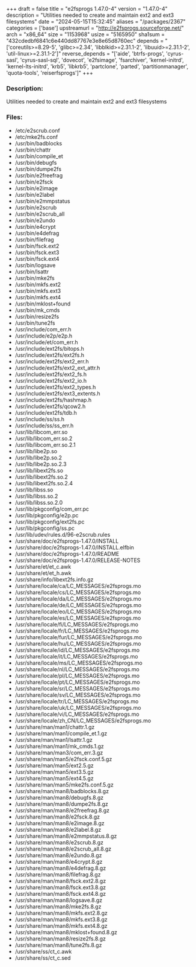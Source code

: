 +++
draft = false
title = "e2fsprogs 1.47.0-4"
version = "1.47.0-4"
description = "Utilities needed to create and maintain ext2 and ext3 filesystems"
date = "2024-05-15T15:32:45"
aliases = "/packages/2367"
categories = ['base']
upstreamurl = "http://e2fsprogs.sourceforge.net/"
arch = "x86_64"
size = "1153968"
usize = "5165950"
sha1sum = "432cdedbf6841c6e440dd87767e3e8e65d8760ec"
depends = "['coreutils>=8.29-5', 'glibc>=2.34', 'libblkid>=2.31.1-2', 'libuuid>=2.31.1-2', 'util-linux>=2.31.1-2']"
reverse_depends = "['aide', 'btrfs-progs', 'cyrus-sasl', 'cyrus-sasl-sql', 'dovecot', 'e2fsimage', 'fsarchiver', 'kernel-initrd', 'kernel-lts-initrd', 'krb5', 'libkrb5', 'partclone', 'parted', 'partitionmanager', 'quota-tools', 'reiserfsprogs']"
+++
### Description: 
Utilities needed to create and maintain ext2 and ext3 filesystems

### Files: 
* /etc/e2scrub.conf
* /etc/mke2fs.conf
* /usr/bin/badblocks
* /usr/bin/chattr
* /usr/bin/compile_et
* /usr/bin/debugfs
* /usr/bin/dumpe2fs
* /usr/bin/e2freefrag
* /usr/bin/e2fsck
* /usr/bin/e2image
* /usr/bin/e2label
* /usr/bin/e2mmpstatus
* /usr/bin/e2scrub
* /usr/bin/e2scrub_all
* /usr/bin/e2undo
* /usr/bin/e4crypt
* /usr/bin/e4defrag
* /usr/bin/filefrag
* /usr/bin/fsck.ext2
* /usr/bin/fsck.ext3
* /usr/bin/fsck.ext4
* /usr/bin/logsave
* /usr/bin/lsattr
* /usr/bin/mke2fs
* /usr/bin/mkfs.ext2
* /usr/bin/mkfs.ext3
* /usr/bin/mkfs.ext4
* /usr/bin/mklost+found
* /usr/bin/mk_cmds
* /usr/bin/resize2fs
* /usr/bin/tune2fs
* /usr/include/com_err.h
* /usr/include/e2p/e2p.h
* /usr/include/et/com_err.h
* /usr/include/ext2fs/bitops.h
* /usr/include/ext2fs/ext2fs.h
* /usr/include/ext2fs/ext2_err.h
* /usr/include/ext2fs/ext2_ext_attr.h
* /usr/include/ext2fs/ext2_fs.h
* /usr/include/ext2fs/ext2_io.h
* /usr/include/ext2fs/ext2_types.h
* /usr/include/ext2fs/ext3_extents.h
* /usr/include/ext2fs/hashmap.h
* /usr/include/ext2fs/qcow2.h
* /usr/include/ext2fs/tdb.h
* /usr/include/ss/ss.h
* /usr/include/ss/ss_err.h
* /usr/lib/libcom_err.so
* /usr/lib/libcom_err.so.2
* /usr/lib/libcom_err.so.2.1
* /usr/lib/libe2p.so
* /usr/lib/libe2p.so.2
* /usr/lib/libe2p.so.2.3
* /usr/lib/libext2fs.so
* /usr/lib/libext2fs.so.2
* /usr/lib/libext2fs.so.2.4
* /usr/lib/libss.so
* /usr/lib/libss.so.2
* /usr/lib/libss.so.2.0
* /usr/lib/pkgconfig/com_err.pc
* /usr/lib/pkgconfig/e2p.pc
* /usr/lib/pkgconfig/ext2fs.pc
* /usr/lib/pkgconfig/ss.pc
* /usr/lib/udev/rules.d/96-e2scrub.rules
* /usr/share/doc/e2fsprogs-1.47.0/INSTALL
* /usr/share/doc/e2fsprogs-1.47.0/INSTALL.elfbin
* /usr/share/doc/e2fsprogs-1.47.0/README
* /usr/share/doc/e2fsprogs-1.47.0/RELEASE-NOTES
* /usr/share/et/et_c.awk
* /usr/share/et/et_h.awk
* /usr/share/info/libext2fs.info.gz
* /usr/share/locale/ca/LC_MESSAGES/e2fsprogs.mo
* /usr/share/locale/cs/LC_MESSAGES/e2fsprogs.mo
* /usr/share/locale/da/LC_MESSAGES/e2fsprogs.mo
* /usr/share/locale/de/LC_MESSAGES/e2fsprogs.mo
* /usr/share/locale/eo/LC_MESSAGES/e2fsprogs.mo
* /usr/share/locale/es/LC_MESSAGES/e2fsprogs.mo
* /usr/share/locale/fi/LC_MESSAGES/e2fsprogs.mo
* /usr/share/locale/fr/LC_MESSAGES/e2fsprogs.mo
* /usr/share/locale/fur/LC_MESSAGES/e2fsprogs.mo
* /usr/share/locale/hu/LC_MESSAGES/e2fsprogs.mo
* /usr/share/locale/id/LC_MESSAGES/e2fsprogs.mo
* /usr/share/locale/it/LC_MESSAGES/e2fsprogs.mo
* /usr/share/locale/ms/LC_MESSAGES/e2fsprogs.mo
* /usr/share/locale/nl/LC_MESSAGES/e2fsprogs.mo
* /usr/share/locale/pl/LC_MESSAGES/e2fsprogs.mo
* /usr/share/locale/pt/LC_MESSAGES/e2fsprogs.mo
* /usr/share/locale/sr/LC_MESSAGES/e2fsprogs.mo
* /usr/share/locale/sv/LC_MESSAGES/e2fsprogs.mo
* /usr/share/locale/tr/LC_MESSAGES/e2fsprogs.mo
* /usr/share/locale/uk/LC_MESSAGES/e2fsprogs.mo
* /usr/share/locale/vi/LC_MESSAGES/e2fsprogs.mo
* /usr/share/locale/zh_CN/LC_MESSAGES/e2fsprogs.mo
* /usr/share/man/man1/chattr.1.gz
* /usr/share/man/man1/compile_et.1.gz
* /usr/share/man/man1/lsattr.1.gz
* /usr/share/man/man1/mk_cmds.1.gz
* /usr/share/man/man3/com_err.3.gz
* /usr/share/man/man5/e2fsck.conf.5.gz
* /usr/share/man/man5/ext2.5.gz
* /usr/share/man/man5/ext3.5.gz
* /usr/share/man/man5/ext4.5.gz
* /usr/share/man/man5/mke2fs.conf.5.gz
* /usr/share/man/man8/badblocks.8.gz
* /usr/share/man/man8/debugfs.8.gz
* /usr/share/man/man8/dumpe2fs.8.gz
* /usr/share/man/man8/e2freefrag.8.gz
* /usr/share/man/man8/e2fsck.8.gz
* /usr/share/man/man8/e2image.8.gz
* /usr/share/man/man8/e2label.8.gz
* /usr/share/man/man8/e2mmpstatus.8.gz
* /usr/share/man/man8/e2scrub.8.gz
* /usr/share/man/man8/e2scrub_all.8.gz
* /usr/share/man/man8/e2undo.8.gz
* /usr/share/man/man8/e4crypt.8.gz
* /usr/share/man/man8/e4defrag.8.gz
* /usr/share/man/man8/filefrag.8.gz
* /usr/share/man/man8/fsck.ext2.8.gz
* /usr/share/man/man8/fsck.ext3.8.gz
* /usr/share/man/man8/fsck.ext4.8.gz
* /usr/share/man/man8/logsave.8.gz
* /usr/share/man/man8/mke2fs.8.gz
* /usr/share/man/man8/mkfs.ext2.8.gz
* /usr/share/man/man8/mkfs.ext3.8.gz
* /usr/share/man/man8/mkfs.ext4.8.gz
* /usr/share/man/man8/mklost+found.8.gz
* /usr/share/man/man8/resize2fs.8.gz
* /usr/share/man/man8/tune2fs.8.gz
* /usr/share/ss/ct_c.awk
* /usr/share/ss/ct_c.sed
